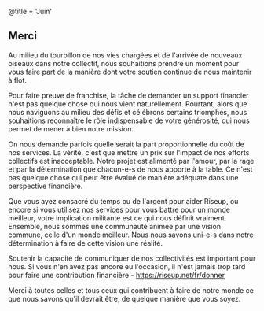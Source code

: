 @title = 'Juin'


Merci
-----

Au milieu du tourbillon de nos vies chargées et de l'arrivée de nouveaux oiseaux dans notre collectif, nous souhaitions prendre un moment pour vous faire part de la manière dont votre soutien continue de nous maintenir à flot.

Pour faire preuve de franchise, la tâche de demander un support financier n'est pas quelque chose qui nous vient naturellement. Pourtant, alors que nous naviguons au milieu des défis et célébrons certains triomphes, nous souhaitions reconnaître le rôle indispensable de votre générosité, qui nous permet de mener à bien notre mission.

On nous demande parfois quelle serait la part proportionnelle du coût de nos services. La vérité, c'est que mettre un prix sur l'impact de nos efforts collectifs est inacceptable. Notre projet est alimenté par l'amour, par la rage et par la détermination que chacun-e-s de nous apporte à la table. Ce n'est pas quelque chose qui peut être évalué de manière adéquate dans une perspective financière.

Que vous ayez consacré du temps ou de l'argent pour aider Riseup, ou encore si vous utilisez nos services pour vous battre pour un monde meilleur, votre implication militante est ce qui nous définit vraiment. Ensemble, nous sommes une communauté animée par une vision commune, celle d'un monde meilleur. Nous nous savons uni-e-s dans notre détermination à faire de cette vision une réalité.

Soutenir la capacité de communiquer de nos collectivités est important pour nous. Si vous n'en avez pas encore eu l'occasion, il n'est jamais trop tard pour faire une contribution financière - https://riseup.net/fr/donner

Merci à toutes celles et tous ceux qui contribuent à faire de notre monde ce que nous savons qu'il devrait être, de quelque manière que vous soyez.